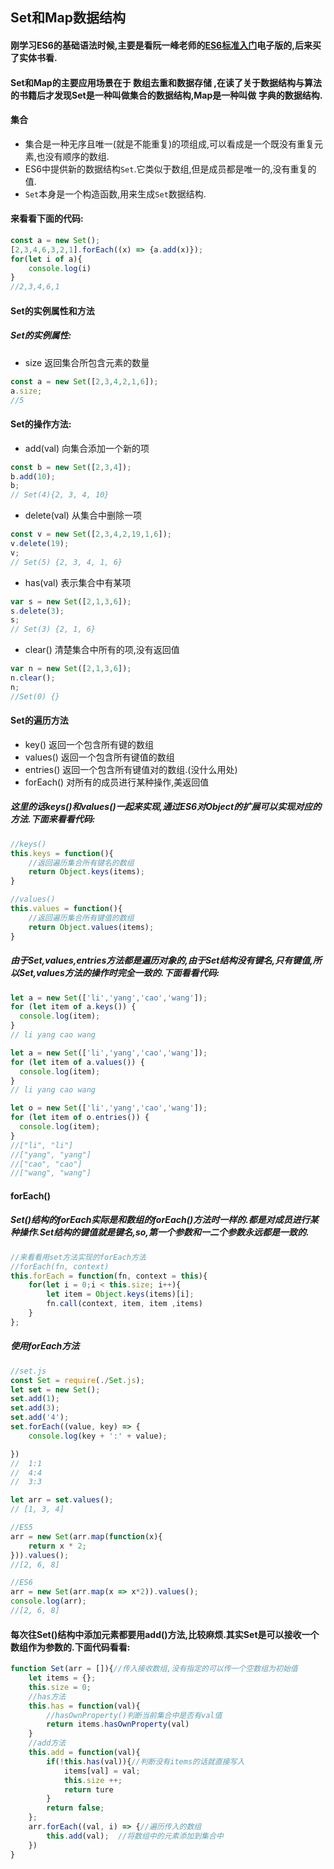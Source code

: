 <!--
 * @Description: In User Settings Edit
 * @Author: your name
 * @Date: 2019-01-13 08:28:36
 * @LastEditTime: 2019-01-16 00:43:20
 * @LastEditors: Please set LastEditors
 -->
## Set和Map数据结构
#### 刚学习ES6的基础语法时候,主要是看阮一峰老师的[ES6标准入门](http://es6.ruanyifeng.com/#docs/set-map)电子版的,后来买了实体书看.
#### Set和Map的主要应用场景在于 **数组去重和数据存储** ,在读了关于数据结构与算法的书籍后才发现Set是一种叫做**集合**的数据结构,Map是一种叫做 **字典**的数据结构.
#### 集合
- 集合是一种无序且唯一(就是不能重复)的项组成,可以看成是一个既没有重复元素,也没有顺序的数组.
- ES6中提供新的数据结构`Set`.它类似于数组,但是成员都是唯一的,没有重复的值.
- `Set`本身是一个构造函数,用来生成`Set`数据结构.
#### 来看看下面的代码:
```JavaScript		
const a = new Set();
[2,3,4,6,3,2,1].forEach((x) => {a.add(x)});
for(let i of a){
	console.log(i)
}
//2,3,4,6,1
```
#### Set的实例属性和方法
##### Set的实例属性:
- size		返回集合所包含元素的数量
```JavaScript
const a = new Set([2,3,4,2,1,6]);
a.size;
//5
```
#### Set的操作方法:
- add(val)	向集合添加一个新的项
```JavaScript
const b = new Set([2,3,4]);
b.add(10);
b;
// Set(4){2, 3, 4, 10}
```
- delete(val)	从集合中删除一项
```JavaScript
const v = new Set([2,3,4,2,19,1,6]);
v.delete(19);
v;
// Set(5) {2, 3, 4, 1, 6}
```
- has(val)	表示集合中有某项
```JavaScript
var s = new Set([2,1,3,6]);
s.delete(3);
s;
// Set(3) {2, 1, 6}
```
- clear()	清楚集合中所有的项,没有返回值
```JavaScript
var n = new Set([2,1,3,6]);
n.clear();
n;
//Set(0) {}
```
#### Set的遍历方法
- key() 返回一个包含所有键的数组
- values()  返回一个包含所有键值的数组
- entries()	返回一个包含所有键值对的数组.(没什么用处)
- forEach()	对所有的成员进行某种操作,美返回值
##### 这里的话keys()和values()一起来实现,通过ES6对Object的扩展可以实现对应的方法.下面来看看代码:
```JavaScript
//keys()
this.keys = function(){
	//返回遍历集合所有键名的数组
	return Object.keys(items);
}

//values()
this.values = function(){
	//返回遍历集合所有键值的数组
	return Object.values(items);
}
```
##### 由于Set,values,entries方法都是遍历对象的,由于Set结构没有键名,只有键值,所以Set,values方法的操作时完全一致的.下面看看代码:
```JavaScript
let a = new Set(['li','yang','cao','wang']);
for (let item of a.keys()) {
  console.log(item);
}
// li yang cao wang

let a = new Set(['li','yang','cao','wang']);
for (let item of a.values()) {
  console.log(item);
}
// li yang cao wang

let o = new Set(['li','yang','cao','wang']);
for (let item of o.entries()) {
  console.log(item);
}
//["li", "li"]
//["yang", "yang"]
//["cao", "cao"]
//["wang", "wang"]
```
#### forEach()
##### Set()结构的forEach实际是和数组的forEach()方法时一样的.都是对成员进行某种操作.Set结构的键值就是键名,so,第一个参数和一二个参数永远都是一致的.
```JavaScript
//来看看用set方法实现的forEach方法
//forEach(fn, context)
this.forEach = function(fn, context = this){
	for(let i = 0;i < this.size; i++){
		let item = Object.keys(items)[i];
		fn.call(context, item, item ,items)
	}
};
```
##### 使用forEach方法
```JavaScript
//set.js
const Set = require(./Set.js);
let set = new Set();
set.add(1);
set.add(3);
set.add('4');
set.forEach((value, key) => {
	console.log(key + ':' + value);

})
//	1:1
//	4:4
//	3:3

let arr = set.values();
// [1, 3, 4]

//ES5
arr = new Set(arr.map(function(x){
	return x * 2;
})).values();
//[2, 6, 8]

//ES6
arr = new Set(arr.map(x => x*2)).values();
console.log(arr);
//[2, 6, 8]
```
#### 每次往Set()结构中添加元素都要用add()方法,比较麻烦.其实Set是可以接收一个数组作为参数的.下面代码看看:
```JavaScript
function Set(arr = []){//传入接收数组,没有指定的可以传一个空数组为初始值
	let items = {};
	this.size = 0;
	//has方法
	this.has = function(val){
		//hasOwnProperty()判断当前集合中是否有val值
		return items.hasOwnProperty(val)
	}
	//add方法
	this.add = function(val){
		if(!this.has(val)){//判断没有items的话就直接写入
			items[val] = val;
			this.size ++;
			return ture
		}
		return false;
	};
	arr.forEach((val, i) => {//遍历传入的数组
		this.add(val);	//将数组中的元素添加到集合中
	})
}
```
##### 
```JavaScript



```
```JavaScript



```
```JavaScript



```
```JavaScript



```
```JavaScript



```
```JavaScript



```

